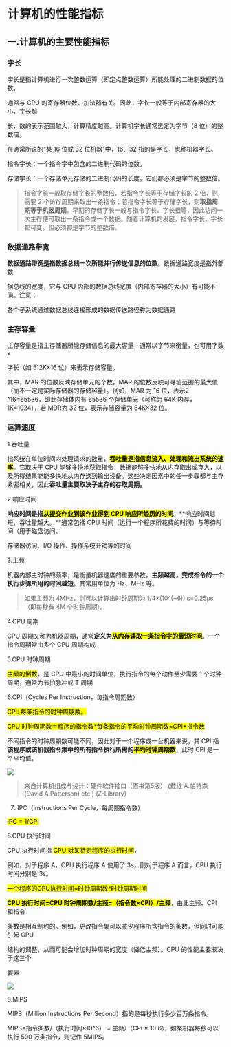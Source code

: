 # 计算机的性能指标

## 一.计算机的主要性能指标

### 字长

字长是指计算机进行一次整数运算（即定点整数运算）所能处理的二进制数据的位数，

通常与 CPU 的寄存器位数、加法器有关。因此，字长一般等于内部寄存器的大小，字长越

长，数的表示范围越大，计算精度越高。计算机字长通常选定为字节（8 位）的整数倍。

在通常所说的“某 16 位或 32 位机器”中，16、32 指的是字长，也称机器字长。

指令字长：一个指令字中包含的二进制代码的位数。

存储字长：一个存储单元存储的二进制代码的长度。它们都必须是字节的整数倍。

> 指令字长一般取存储字长的整数倍，若指令字长等于存储字长的 2 倍，则需要 2 个访存周期来取出一条指令；若指令字长等于存储字长，则**取指周期等于机器周期**。早期的存储字长一般与指令字长、字长相等，因此访问一次主存便可取出一条指令或一个数据。随着计算机的发展，指令字长、字长都可变，但必须都是字节的整数倍。

### 数据通路带宽

**数据通路带宽是指数据总线一次所能并行传送信息的位数**。数据通路宽度是指外部数

据总线的宽度，它与 CPU 内部的数据总线宽度（内部寄存器的大小）有可能不同。注意：

各个子系统通过数据总线连接形成的数据传送路径称为数据通路

### 主存容量

主存容量是指主存储器所能存储信息的最大容量，通常以字节来衡量，也可用字数 x

字长（如 512K×16 位）来表示存储容量。

其中，MAR 的位数反映存储单元的个数，MAR 的位数反映可寻址范围的最大值（而不一定是实际存储器的存储容量）。例如，MAR 为 16 位，表示2 ^16=65536，即此存储体内有 65536 个存储单元（可称为 64K 内存，1K=1024），若 MDR为 32 位，表示存储容量为 64K×32 位。

### 运算速度

1.吞吐量

指系统在单位时间内处理请求的数量，**<mark>吞吐量是指信息流入、处理和流出系统的速率</mark>**。它取决于 CPU 能够多快地获取指令，数据能够多快地从内存取出或存入，以及所得结果能能多快地从内存送到输出设备。这些决定因素中的任一步骤都与主存紧密相关，因此**吞吐量主要取决子主存的存取周期。**

2.响应时间

**响应时间是指<mark>从提交作业到该作业得到 CPU 响应所经历的时间</mark>**。**响应时间越短，吞吐量越大。**通常包括 CPU 时间（运行一个程序所花费的时间）与等待时间（用于磁盘访问、

存储器访问、I/O 操作、操作系统开销等的时间

3.主频

机器内部主时钟的频率，是衡量机器速度的重要参数，**主频越高，完成指令的一个执行步骤所用的时间越短**，其常用单位为 Hz、MHz 等。

> 如果主频为 4MHz，则可以计算出时钟周期为 1/4×(10^(−6)) s=0.25μs（即每秒有 4M 个时钟周期）。

4.CPU 周期

CPU 周期又称为机器周期，通常**定义为<mark>从内存读取一条指令字的最短时间</mark>**。一个指令周期常由多个 CPU 周期构成

5.CPU 时钟周期

<mark>主频的倒数</mark>，是 CPU 中最小的时间单位，执行指令的每个动作至少需要 1 个时钟周期，通常为节拍脉冲或 T 周期

6.CPI（Cycles Per Instruction，每指令周期数）

<mark>CPI: 每条指令的时钟周期数。</mark>

<mark>CPU 时钟周期数＝程序的指令数*每条指令的平均时钟周期数=CPI\*指令数</mark>

不同指令的时钟周期数可能不同，因此对于一个程序或一台机器来说，其 CPI 指**该程序或该机器指令集中的所有指令执行所需的<mark>平均时钟周期数</mark>**，此时 CPI 是一个平均值。

![](https://static.meowrain.cn/i/2023/10/28/xvh814-3.webp)

> 来自计算机组成与设计：硬件软件接口（原书第5版） (戴维 A.帕特森 (David A.Patterson) etc.) (Z-Library)

7. IPC（Instructions Per Cycle，每周期指令数）
  

<mark>IPC = 1/CPI</mark>

8.CPU 执行时间

CPU 执行时间指 <mark>CPU 对某特定程序的执行时间</mark>，

例如，对于程序 A，CPU 执行程序 A 使用了 3s，则对于程序 A 而言，CPU 执行时间分别是 3s。

<mark>一个程序的CPU[执行时间](https://www.zhihu.com/search?q=%E6%89%A7%E8%A1%8C%E6%97%B6%E9%97%B4&search_source=Entity&hybrid_search_source=Entity&hybrid_search_extra=%7B%22sourceType%22%3A%22answer%22%2C%22sourceId%22%3A846927164%7D)=时钟周期数*时钟周期时间</mark>

**<mark>CPU 执行时间=CPU 时钟周期数/主频=（指令数×CPI）/主频</mark>**，由此主频、CPI 和指令

条数是相互制约的。例如，更改指令集可以减少程序所含指令的条数，但同时可能引起 CPU

结构的调整，从而可能会增加时钟周期的宽度（降低主频）。CPU 的性能主要取决于这三个

要素

![](https://static.meowrain.cn/i/2023/10/28/xw3rgt-3.webp)

8.MIPS

MIPS（Million Instructions Per Second）指的是每秒执行多少百万条指令。

MIPS=指令条数/（执行时间×10^6） = 主频/（CPI × 10 6），如某机器每秒可以执行 500 万条指令，则记作 5MIPS。